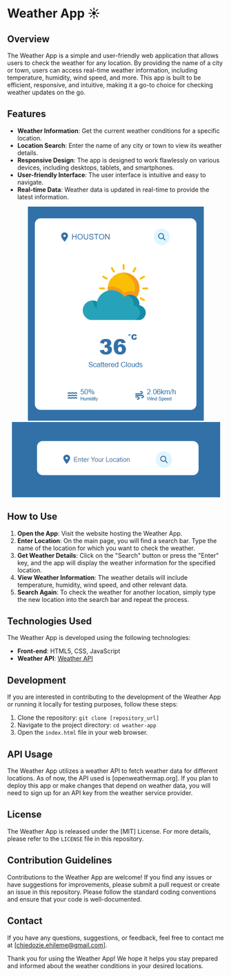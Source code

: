 

# Weather App  ☀️

## Overview

The Weather App is a simple and user-friendly web application that allows users to check the weather for any location. By providing the name of a city or town, users can access real-time weather information, including temperature, humidity, wind speed, and more. This app is built to be efficient, responsive, and intuitive, making it a go-to choice for checking weather updates on the go.

## Features

- **Weather Information**: Get the current weather conditions for a specific location.
- **Location Search**: Enter the name of any city or town to view its weather details.
- **Responsive Design**: The app is designed to work flawlessly on various devices, including desktops, tablets, and smartphones.
- **User-friendly Interface**: The user interface is intuitive and easy to navigate.
- **Real-time Data**: Weather data is updated in real-time to provide the latest information.
<div align='center'>
  <img src="images/demo1.png" alt="Weather App">
</div>

<div align='center'>
  <img src="images/2demo.png" alt="Weather App"/>
</div>
  
## How to Use

1. **Open the App**: Visit the website hosting the Weather App.
2. **Enter Location**: On the main page, you will find a search bar. Type the name of the location for which you want to check the weather.
3. **Get Weather Details**: Click on the "Search" button or press the "Enter" key, and the app will display the weather information for the specified location.
4. **View Weather Information**: The weather details will include temperature, humidity, wind speed, and other relevant data.
5. **Search Again**: To check the weather for another location, simply type the new location into the search bar and repeat the process.

## Technologies Used

The Weather App is developed using the following technologies:

- **Front-end**: HTML5, CSS, JavaScript
- **Weather API**: [Weather API](https://www.openweathermap.org)

## Development

If you are interested in contributing to the development of the Weather App or running it locally for testing purposes, follow these steps:

1. Clone the repository: `git clone [repository_url]`
2. Navigate to the project directory: `cd weather-app`
3. Open the `index.html` file in your web browser.

## API Usage

The Weather App utilizes a weather API to fetch weather data for different locations. As of now, the API used is [openweathermap.org]. If you plan to deploy this app or make changes that depend on weather data, you will need to sign up for an API key from the weather service provider.

## License

The Weather App is released under the [MIT] License. For more details, please refer to the `LICENSE` file in this repository.

## Contribution Guidelines

Contributions to the Weather App are welcome! If you find any issues or have suggestions for improvements, please submit a pull request or create an issue in this repository. Please follow the standard coding conventions and ensure that your code is well-documented.

## Contact

If you have any questions, suggestions, or feedback, feel free to contact me at [chiedozie.ehileme@gmail.com].

Thank you for using the Weather App! We hope it helps you stay prepared and informed about the weather conditions in your desired locations.
